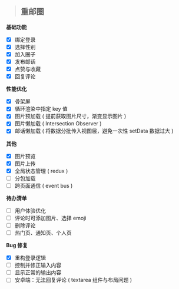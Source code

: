 > ## 重邮圈

**基础功能**

- [x] 绑定登录
- [x] 选择性别
- [x] 加入圈子
- [x] 发布邮话
- [x] 点赞与收藏
- [x] 回复评论

**性能优化**

- [x] 骨架屏
- [x] 循环渲染中指定 key 值
- [x] 图片预加载 ( 提前获取图片尺寸，渐变显示图片 )
- [x] 图片懒加载 ( Intersection Observer )
- [x] 邮话懒加载 ( 将数据分批传入视图层，避免一次性 setData 数据过大 )

**其他**

- [x] 图片预览
- [x] 图片上传
- [x] 全局状态管理 ( redux )
- [ ] 分包加载
- [ ] 跨页面通信 ( event bus )

**待办清单**

- [ ] 用户体验优化
- [ ] 评论时可添加图片、选择 emoji
- [ ] 删除评论
- [ ] 热门页、通知页、个人页

**Bug 修复** 

- [x] 重构登录逻辑
- [ ] 控制并修正输入内容
- [ ] 显示正常的输出内容
- [ ] 安卓端：无法回复评论 ( textarea 组件与布局问题 )
